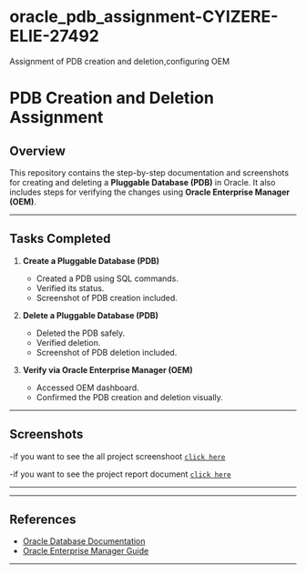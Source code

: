 # oracle_pdb_assignment-CYIZERE-ELIE-27492
Assignment of  PDB creation and deletion,configuring OEM
# PDB Creation and Deletion Assignment

## Overview
This repository contains the step-by-step documentation and screenshots for creating and deleting a **Pluggable Database (PDB)** in Oracle. It also includes steps for verifying the changes using **Oracle Enterprise Manager (OEM)**.

---

## Tasks Completed
1. **Create a Pluggable Database (PDB)**
   - Created a PDB using SQL commands.
   - Verified its status.
   - Screenshot of PDB creation included.

2. **Delete a Pluggable Database (PDB)**
   - Deleted the PDB safely.
   - Verified deletion.
   - Screenshot of PDB deletion included.

3. **Verify via Oracle Enterprise Manager (OEM)**
   - Accessed OEM dashboard.
   - Confirmed the PDB creation and deletion visually.

---

## Screenshots
-if you want to see the all project screenshoot [`click here`](https://github.com/emerick149/oracle_pdb_assignment-CYIZERE-ELIE-27492/tree/main/screenshoots)

-if you want to see the project report document [`click here`](https://github.com/emerick149/oracle_pdb_assignment-CYIZERE-ELIE-27492/tree/main/report)

---


---

## References
- [Oracle Database Documentation](https://docs.oracle.com/en/database/oracle/oracle-database/)
- [Oracle Enterprise Manager Guide](https://docs.oracle.com/en/enterprise-manager/)
  

---

